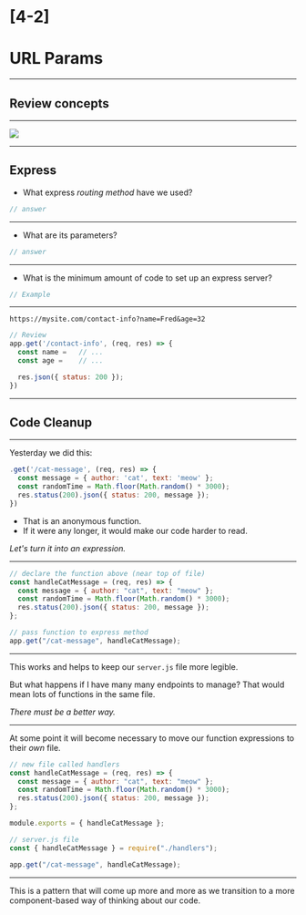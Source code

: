 # [4-2]

# URL Params

---

## Review concepts

---

<img src="https://upload.wikimedia.org/wikipedia/commons/thumb/7/77/Animated-gif-about-fashion-in-u-n-i-c-o-r-n-by-many-cute-animal-doodles-png-798_607.gif/788px-Animated-gif-about-fashion-in-u-n-i-c-o-r-n-by-many-cute-animal-doodles-png-798_607.gif" />

---

## Express

- What express _routing method_ have we used?

```js
// answer
```

---

- What are its parameters?

```js
// answer
```

---

- What is the minimum amount of code to set up an express server?

```js
// Example
```

---

`https://mysite.com/contact-info?name=Fred&age=32`

```js
// Review
app.get('/contact-info', (req, res) => {
  const name =   // ...
  const age =    // ...

  res.json({ status: 200 });
})
```

---

## Code Cleanup

---

Yesterday we did this:

```js
.get('/cat-message', (req, res) => {
  const message = { author: 'cat', text: 'meow' };
  const randomTime = Math.floor(Math.random() * 3000);
  res.status(200).json({ status: 200, message });
})
```

- That is an anonymous function.
- If it were any longer, it would make our code harder to read.

_Let's turn it into an expression._

---

```js
// declare the function above (near top of file)
const handleCatMessage = (req, res) => {
  const message = { author: "cat", text: "meow" };
  const randomTime = Math.floor(Math.random() * 3000);
  res.status(200).json({ status: 200, message });
};

// pass function to express method
app.get("/cat-message", handleCatMessage);
```

---

This works and helps to keep our `server.js` file more legible.

But what happens if I have many many endpoints to manage? That would mean lots of functions in the same file.

_There must be a better way._

---

At some point it will become necessary to move our function expressions to their _own_ file.

```js
// new file called handlers
const handleCatMessage = (req, res) => {
  const message = { author: "cat", text: "meow" };
  const randomTime = Math.floor(Math.random() * 3000);
  res.status(200).json({ status: 200, message });
};

module.exports = { handleCatMessage };
```

```js
// server.js file
const { handleCatMessage } = require("./handlers");

app.get("/cat-message", handleCatMessage);
```

---

This is a pattern that will come up more and more as we transition to a more component-based way of thinking about our code.
